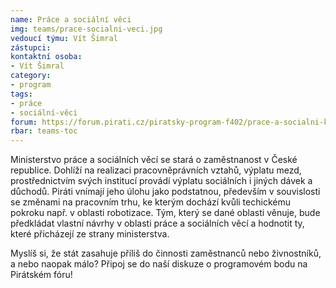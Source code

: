 ```yaml
---
name: Práce a sociální věci
img: teams/prace-socialni-veci.jpg
vedoucí týmu: Vít Šimral
zástupci:
kontaktní osoba:
- Vít Šimral
category:
- program
tags:
- práce
- sociální-věci
forum: https://forum.pirati.cz/piratsky-program-f402/prace-a-socialni-koncept-bodu-pro-volebni-program-ps-2017-t35834.html
rbar: teams-toc
---
```


Ministerstvo práce a sociálních věcí se stará o zaměstnanost v České republice. Dohlíží na realizaci pracovněprávních vztahů, výplatu mezd, prostřednictvím svých institucí provádí výplatu sociálních i jiných dávek a důchodů. Piráti vnímají jeho úlohu jako podstatnou, především v souvislosti se změnami na pracovním trhu, ke kterým dochází kvůli techickému pokroku např. v oblasti robotizace. Tým, který se dané oblasti věnuje, bude předkládat vlastní návrhy v oblasti práce a sociálních věcí a hodnotit ty, které přicházejí ze strany ministerstva.

Myslíš si, že stát zasahuje příliš do činnosti zaměstnanců nebo živnostníků, a nebo naopak málo? Připoj se do naší diskuze o programovém bodu na Pirátském fóru!
